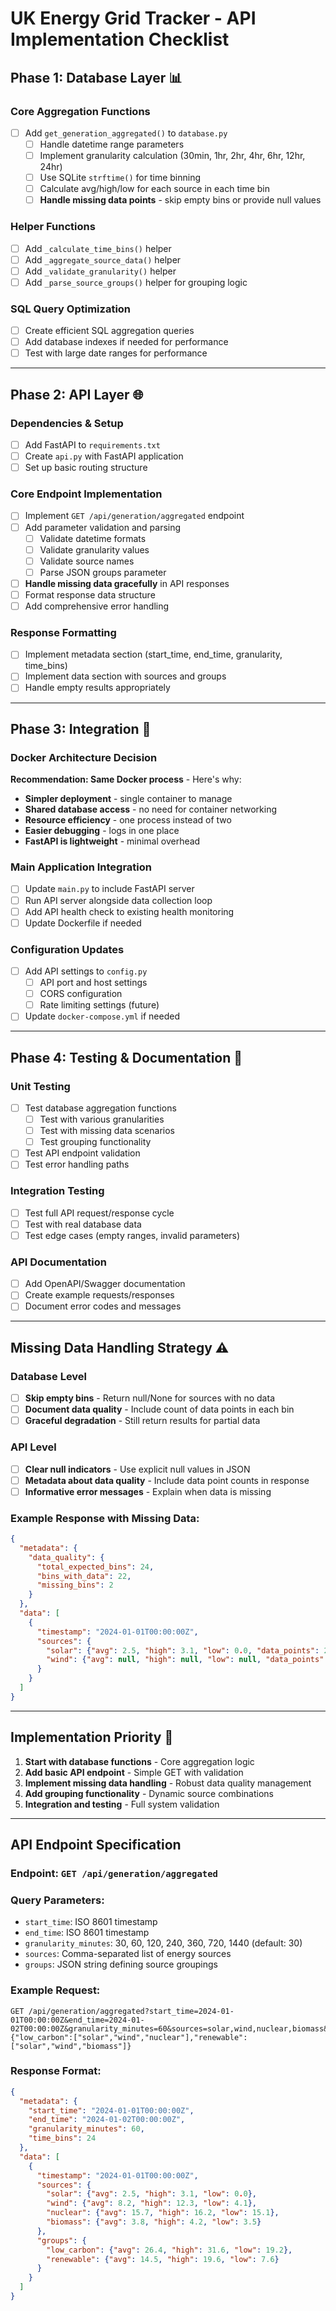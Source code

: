 # UK Energy Grid Tracker - API Implementation Checklist

## **Phase 1: Database Layer** 📊

### **Core Aggregation Functions**
- [ ] Add `get_generation_aggregated()` to `database.py`
  - [ ] Handle datetime range parameters
  - [ ] Implement granularity calculation (30min, 1hr, 2hr, 4hr, 6hr, 12hr, 24hr)
  - [ ] Use SQLite `strftime()` for time binning
  - [ ] Calculate avg/high/low for each source in each time bin
  - [ ] **Handle missing data points** - skip empty bins or provide null values

### **Helper Functions**
- [ ] Add `_calculate_time_bins()` helper
- [ ] Add `_aggregate_source_data()` helper  
- [ ] Add `_validate_granularity()` helper
- [ ] Add `_parse_source_groups()` helper for grouping logic

### **SQL Query Optimization**
- [ ] Create efficient SQL aggregation queries
- [ ] Add database indexes if needed for performance
- [ ] Test with large date ranges for performance

---

## **Phase 2: API Layer** 🌐

### **Dependencies & Setup**
- [ ] Add FastAPI to `requirements.txt`
- [ ] Create `api.py` with FastAPI application
- [ ] Set up basic routing structure

### **Core Endpoint Implementation**
- [ ] Implement `GET /api/generation/aggregated` endpoint
- [ ] Add parameter validation and parsing
  - [ ] Validate datetime formats
  - [ ] Validate granularity values
  - [ ] Validate source names
  - [ ] Parse JSON groups parameter
- [ ] **Handle missing data gracefully** in API responses
- [ ] Format response data structure
- [ ] Add comprehensive error handling

### **Response Formatting**
- [ ] Implement metadata section (start_time, end_time, granularity, time_bins)
- [ ] Implement data section with sources and groups
- [ ] Handle empty results appropriately

---

## **Phase 3: Integration** 🔗

### **Docker Architecture Decision**
**Recommendation: Same Docker process** - Here's why:
- **Simpler deployment** - single container to manage
- **Shared database access** - no need for container networking
- **Resource efficiency** - one process instead of two
- **Easier debugging** - logs in one place
- **FastAPI is lightweight** - minimal overhead

### **Main Application Integration**
- [ ] Update `main.py` to include FastAPI server
- [ ] Run API server alongside data collection loop
- [ ] Add API health check to existing health monitoring
- [ ] Update Dockerfile if needed

### **Configuration Updates**
- [ ] Add API settings to `config.py`
  - [ ] API port and host settings
  - [ ] CORS configuration
  - [ ] Rate limiting settings (future)
- [ ] Update `docker-compose.yml` if needed

---

## **Phase 4: Testing & Documentation** 🧪

### **Unit Testing**
- [ ] Test database aggregation functions
  - [ ] Test with various granularities
  - [ ] Test with missing data scenarios
  - [ ] Test grouping functionality
- [ ] Test API endpoint validation
- [ ] Test error handling paths

### **Integration Testing**
- [ ] Test full API request/response cycle
- [ ] Test with real database data
- [ ] Test edge cases (empty ranges, invalid parameters)

### **API Documentation**
- [ ] Add OpenAPI/Swagger documentation
- [ ] Create example requests/responses
- [ ] Document error codes and messages

---

## **Missing Data Handling Strategy** ⚠️

### **Database Level**
- [ ] **Skip empty bins** - Return null/None for sources with no data
- [ ] **Document data quality** - Include count of data points in each bin
- [ ] **Graceful degradation** - Still return results for partial data

### **API Level**
- [ ] **Clear null indicators** - Use explicit null values in JSON
- [ ] **Metadata about data quality** - Include data point counts in response
- [ ] **Informative error messages** - Explain when data is missing

### **Example Response with Missing Data:**
```json
{
  "metadata": {
    "data_quality": {
      "total_expected_bins": 24,
      "bins_with_data": 22,
      "missing_bins": 2
    }
  },
  "data": [
    {
      "timestamp": "2024-01-01T00:00:00Z",
      "sources": {
        "solar": {"avg": 2.5, "high": 3.1, "low": 0.0, "data_points": 2},
        "wind": {"avg": null, "high": null, "low": null, "data_points": 0}
      }
    }
  ]
}
```

---

## **Implementation Priority** 🎯

1. **Start with database functions** - Core aggregation logic
2. **Add basic API endpoint** - Simple GET with validation
3. **Implement missing data handling** - Robust data quality management
4. **Add grouping functionality** - Dynamic source combinations
5. **Integration and testing** - Full system validation

---

## **API Endpoint Specification**

### **Endpoint:** `GET /api/generation/aggregated`

### **Query Parameters:**
- `start_time`: ISO 8601 timestamp
- `end_time`: ISO 8601 timestamp  
- `granularity_minutes`: 30, 60, 120, 240, 360, 720, 1440 (default: 30)
- `sources`: Comma-separated list of energy sources
- `groups`: JSON string defining source groupings

### **Example Request:**
```
GET /api/generation/aggregated?start_time=2024-01-01T00:00:00Z&end_time=2024-01-02T00:00:00Z&granularity_minutes=60&sources=solar,wind,nuclear,biomass&groups={"low_carbon":["solar","wind","nuclear"],"renewable":["solar","wind","biomass"]}
```

### **Response Format:**
```json
{
  "metadata": {
    "start_time": "2024-01-01T00:00:00Z",
    "end_time": "2024-01-02T00:00:00Z", 
    "granularity_minutes": 60,
    "time_bins": 24
  },
  "data": [
    {
      "timestamp": "2024-01-01T00:00:00Z",
      "sources": {
        "solar": {"avg": 2.5, "high": 3.1, "low": 0.0},
        "wind": {"avg": 8.2, "high": 12.3, "low": 4.1},
        "nuclear": {"avg": 15.7, "high": 16.2, "low": 15.1},
        "biomass": {"avg": 3.8, "high": 4.2, "low": 3.5}
      },
      "groups": {
        "low_carbon": {"avg": 26.4, "high": 31.6, "low": 19.2},
        "renewable": {"avg": 14.5, "high": 19.6, "low": 7.6}
      }
    }
  ]
}
``` 